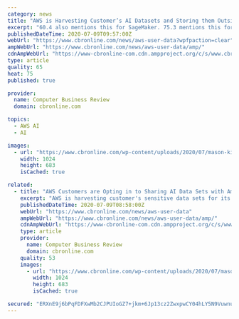 ```yaml
---
category: news
title: "AWS is Harvesting Customer’s AI Datasets and Storing them Outside Users’ Selected Regions"
excerpt: "60.4 also mentions this for SageMaker. 75.3 mentions this for Fraud Detector. 76.2 mentions this for Mechanical Turk and Augment AI. Summit Route’s Scott Piper notes: “Interestingly ..."
publishedDateTime: 2020-07-09T09:57:00Z
webUrl: "https://www.cbronline.com/news/aws-user-data?wpfpaction=clear"
ampWebUrl: "https://www.cbronline.com/news/aws-user-data/amp/"
cdnAmpWebUrl: "https://www-cbronline-com.cdn.ampproject.org/c/s/www.cbronline.com/news/aws-user-data/amp/"
type: article
quality: 65
heat: 75
published: true

provider:
  name: Computer Business Review
  domain: cbronline.com

topics:
  - AWS AI
  - AI

images:
  - url: "https://www.cbronline.com/wp-content/uploads/2020/07/mason-kimbarovsky-vyI4taQNowM-unsplash-1024x683.jpg"
    width: 1024
    height: 683
    isCached: true

related:
  - title: "AWS Customers are Opting in to Sharing AI Data Sets with Amazon Outside their Chosen Regions and Many Didn’t Know"
    excerpt: "AWS is harvesting customer's sensitive data sets for its product development purposes and storing them outside the geographic regions its customers selected"
    publishedDateTime: 2020-07-09T08:58:00Z
    webUrl: "https://www.cbronline.com/news/aws-user-data"
    ampWebUrl: "https://www.cbronline.com/news/aws-user-data/amp/"
    cdnAmpWebUrl: "https://www-cbronline-com.cdn.ampproject.org/c/s/www.cbronline.com/news/aws-user-data/amp/"
    type: article
    provider:
      name: Computer Business Review
      domain: cbronline.com
    quality: 53
    images:
      - url: "https://www.cbronline.com/wp-content/uploads/2020/07/mason-kimbarovsky-vyI4taQNowM-unsplash-1024x683.jpg"
        width: 1024
        height: 683
        isCached: true

secured: "ERXnE9j6bPqFDFXwMb2CJPUIoGZ7+jkm+6Jp13cz2ZwxpwCY04hLY5N9VuwnuGEIMhGoZfogudC2IhcYzNDVgqNhfKkIb4ugNEnKONYASYkuyJRV791AB57HSDRmygqx3Wy1gZLg7XDWgcpzhmWwelUIj+ZdMuhdBZBK1b2RXkPqeZtpCE+Gpi3U5ybaYJXOk+b3q+VOy0WT2o6tJhVFYPftgQXu1CTi3Jmt7E6Ly9nJakAt+ft+MIVx/9Zkm6M8lgSeRsySrCie+JUx60TIfCG8dm9By3Mdlvx+7XmKauMZ6BVYCceiDereiEmYnARsRDeaN3JnbXR99bsBmHSaBA==;GEZ3R5ep4CZbuN4ktP1yJw=="
---
```


